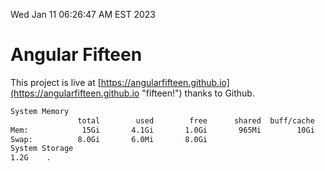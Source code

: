 Wed Jan 11 06:26:47 AM EST 2023

# Angular Fifteen


This project is live at [https://angularfifteen.github.io](https://angularfifteen.github.io "fifteen!") thanks to Github.

```bash
System Memory
               total        used        free      shared  buff/cache   available
Mem:            15Gi       4.1Gi       1.0Gi       965Mi        10Gi       9.9Gi
Swap:          8.0Gi       6.0Mi       8.0Gi
System Storage
1.2G	.
```
